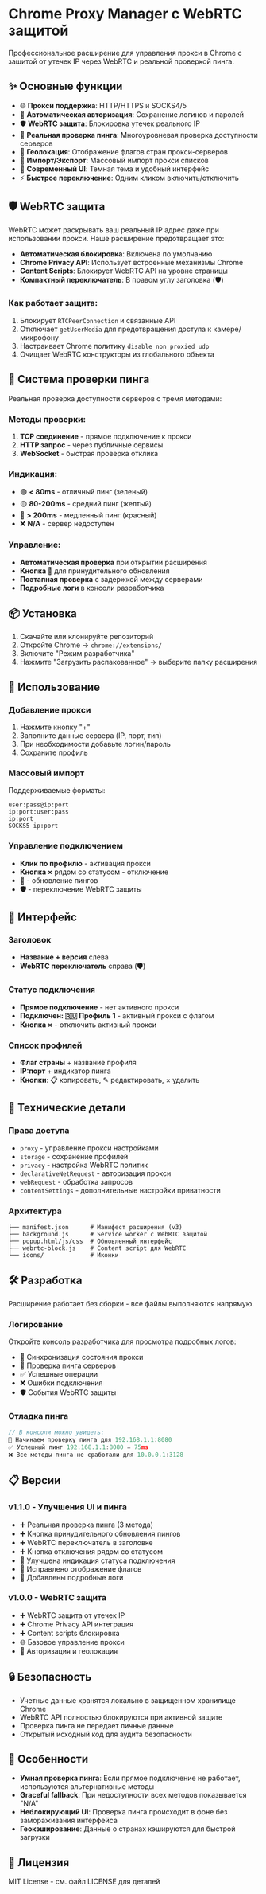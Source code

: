 # Chrome Proxy Manager с WebRTC защитой

Профессиональное расширение для управления прокси в Chrome с защитой от утечек IP через WebRTC и реальной проверкой пинга.

## ✨ Основные функции

-   🌐 **Прокси поддержка**: HTTP/HTTPS и SOCKS4/5
-   🔐 **Автоматическая авторизация**: Сохранение логинов и паролей
-   🛡️ **WebRTC защита**: Блокировка утечек реального IP
-   🏓 **Реальная проверка пинга**: Многоуровневая проверка доступности серверов
-   📍 **Геолокация**: Отображение флагов стран прокси-серверов
-   💾 **Импорт/Экспорт**: Массовый импорт прокси списков
-   🎨 **Современный UI**: Темная тема и удобный интерфейс
-   ⚡ **Быстрое переключение**: Одним кликом включить/отключить

## 🛡️ WebRTC защита

WebRTC может раскрывать ваш реальный IP адрес даже при использовании прокси. Наше расширение предотвращает это:

-   **Автоматическая блокировка**: Включена по умолчанию
-   **Chrome Privacy API**: Использует встроенные механизмы Chrome
-   **Content Scripts**: Блокирует WebRTC API на уровне страницы
-   **Компактный переключатель**: В правом углу заголовка (🛡️)

### Как работает защита:

1. Блокирует `RTCPeerConnection` и связанные API
2. Отключает `getUserMedia` для предотвращения доступа к камере/микрофону
3. Настраивает Chrome политику `disable_non_proxied_udp`
4. Очищает WebRTC конструкторы из глобального объекта

## 🏓 Система проверки пинга

Реальная проверка доступности серверов с тремя методами:

### Методы проверки:

1. **TCP соединение** - прямое подключение к прокси
2. **HTTP запрос** - через публичные сервисы
3. **WebSocket** - быстрая проверка отклика

### Индикация:

-   🟢 **< 80ms** - отличный пинг (зеленый)
-   🟡 **80-200ms** - средний пинг (желтый)
-   🔴 **> 200ms** - медленный пинг (красный)
-   ❌ **N/A** - сервер недоступен

### Управление:

-   **Автоматическая проверка** при открытии расширения
-   **Кнопка 🔄** для принудительного обновления
-   **Поэтапная проверка** с задержкой между серверами
-   **Подробные логи** в консоли разработчика

## 📦 Установка

1. Скачайте или клонируйте репозиторий
2. Откройте Chrome → `chrome://extensions/`
3. Включите "Режим разработчика"
4. Нажмите "Загрузить распакованное" → выберите папку расширения

## 🚀 Использование

### Добавление прокси

1. Нажмите кнопку "+"
2. Заполните данные сервера (IP, порт, тип)
3. При необходимости добавьте логин/пароль
4. Сохраните профиль

### Массовый импорт

Поддерживаемые форматы:

```
user:pass@ip:port
ip:port:user:pass
ip:port
SOCKS5 ip:port
```

### Управление подключением

-   **Клик по профилю** - активация прокси
-   **Кнопка ×** рядом со статусом - отключение
-   **🔄** - обновление пингов
-   **🛡️** - переключение WebRTC защиты

## 🎨 Интерфейс

### Заголовок

-   **Название + версия** слева
-   **WebRTC переключатель** справа (🛡️)

### Статус подключения

-   **Прямое подключение** - нет активного прокси
-   **Подключен: 🇷🇺 Профиль 1** - активный прокси с флагом
-   **Кнопка ×** - отключить активный прокси

### Список профилей

-   **Флаг страны** + название профиля
-   **IP:порт** + индикатор пинга
-   **Кнопки**: 📋 копировать, ✎ редактировать, × удалить

## 🔧 Технические детали

### Права доступа

-   `proxy` - управление прокси настройками
-   `storage` - сохранение профилей
-   `privacy` - настройка WebRTC политик
-   `declarativeNetRequest` - авторизация прокси
-   `webRequest` - обработка запросов
-   `contentSettings` - дополнительные настройки приватности

### Архитектура

```
├── manifest.json      # Манифест расширения (v3)
├── background.js      # Service worker с WebRTC защитой
├── popup.html/js/css  # Обновленный интерфейс
├── webrtc-block.js    # Content script для WebRTC
└── icons/             # Иконки
```

## 🛠️ Разработка

Расширение работает без сборки - все файлы выполняются напрямую.

### Логирование

Откройте консоль разработчика для просмотра подробных логов:

-   🔄 Синхронизация состояния прокси
-   🏓 Проверка пинга серверов
-   ✅ Успешные операции
-   ❌ Ошибки подключения
-   🛡️ События WebRTC защиты

### Отладка пинга

```javascript
// В консоли можно увидеть:
🏓 Начинаем проверку пинга для 192.168.1.1:8080
✅ Успешный пинг 192.168.1.1:8080 = 75ms
❌ Все методы пинга не сработали для 10.0.0.1:3128
```

## 📋 Версии

### v1.1.0 - Улучшения UI и пинга

-   ➕ Реальная проверка пинга (3 метода)
-   ➕ Кнопка принудительного обновления пингов
-   ➕ WebRTC переключатель в заголовке
-   ➕ Кнопка отключения рядом со статусом
-   🔧 Улучшена индикация статуса подключения
-   🔧 Исправлено отображение флагов
-   🔧 Добавлены подробные логи

### v1.0.0 - WebRTC защита

-   ➕ WebRTC защита от утечек IP
-   ➕ Chrome Privacy API интеграция
-   ➕ Content scripts блокировка
-   🌐 Базовое управление прокси
-   🔐 Авторизация и геолокация

## 🔒 Безопасность

-   Учетные данные хранятся локально в защищенном хранилище Chrome
-   WebRTC API полностью блокируются при активной защите
-   Проверка пинга не передает личные данные
-   Открытый исходный код для аудита безопасности

## 🎯 Особенности

-   **Умная проверка пинга**: Если прямое подключение не работает, используются альтернативные методы
-   **Graceful fallback**: При недоступности всех методов показывается "N/A"
-   **Неблокирующий UI**: Проверка пинга происходит в фоне без замораживания интерфейса
-   **Геокэширование**: Данные о странах кэшируются для быстрой загрузки

## 📄 Лицензия

MIT License - см. файл LICENSE для деталей
